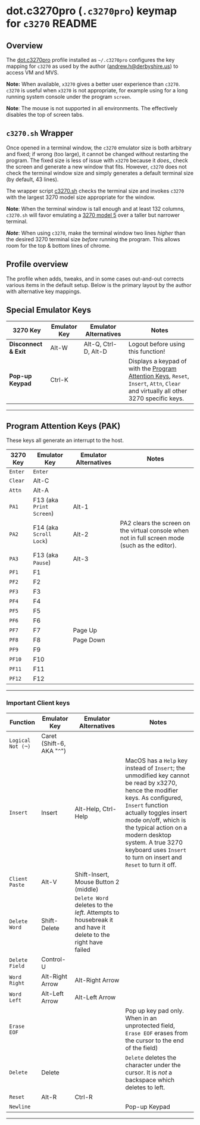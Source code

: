 # dot.c3270pro (`.c3270pro`) keymap for `c3270` README

## Overview

The [dot.c3270pro](dot.c3270pro) profile installed as `~/.c3270pro` configures the key mapping for `c3270` as used by the author (andrew.h@derbyshire.us) to access VM and MVS.

**Note:** When available, `x3270` gives a better user experience than `c3270`.  `c3270` is useful when `x3270` is not appropriate, for example using for a long running system console under the program `screen`.

**Note**: The mouse is not supported in all environments.  The effectively disables the top of screen tabs.

## `c3270.sh` Wrapper

Once opened in a terminal window, the `c3270` emulator size is both arbitrary and fixed; if wrong (too large), it cannot be changed without restarting the program. The fixed size is less of issue with `x3270` because it _does__ check the screen and generate a new window that fits. However, `c3270` does not check the terminal window size and simply generates a default terminal size (by default, 43 lines).

The wrapper script [c3270.sh](c3270.sh) checks the terminal size and invokes `c3270` with the largest 3270 model size appropriate for the window.

**Note**: When the terminal window is tall enough and at least 132 columns, `c3270.sh` will favor emulating a [3270 model 5](README.md#terminal-sizes) over a taller but narrower terminal.

***Note***: When using `c3270`, make the terminal window two lines _higher_ than the desired 3270 terminal size _before_ running the program. This allows room for the top & bottom lines of chrome.

## Profile overview

The profile when adds, tweaks, and in some cases out-and-out corrects various items in the default setup.  Below is the primary layout by the author with alternative key mappings.

## Special Emulator Keys
|	3270 Key	|	Emulator Key	|	Emulator Alternatives	|	Notes	|
|	---------	|	------------	|	---------------------	|	-----	|
|	**Disconnect & Exit**	|	Alt-W	|	Alt-Q, Ctrl-D, Alt-D	|	Logout before using this function!
|	**Pop-up Keypad** |	Ctrl-K ||	Displays a keypad of with the [Program Attention Keys](#program-attention-keys-pak), `Reset`, `Insert`, `Attn`, `Clear` and virtually all other 3270 specific keys.
----

## Program Attention Keys (PAK)

These keys all generate an interrupt to the host.

|	3270 Key	|	Emulator Key	|	Emulator Alternatives	|	Notes	|
|	-----------	|	------------	|	---------------------	|	-----	|
|	`Enter`	|	`Enter`	|
|	`Clear`	|	Alt-C	|
|	`Attn`	|	Alt-A	|
|	`PA1`	|	F13 (aka `Print Screen`)	|	Alt-1	|
|	`PA2`	|	F14 (aka `Scroll Lock`)	|	Alt-2	|	PA2 clears the screen on the virtual console when not in full screen mode (such as the editor).
|	`PA3`	|	F13 (aka `Pause`)	|	Alt-3	|
|	`PF1`	|	F1	|
|	`PF2`	|	F2	|
|	`PF3`	|	F3	|
|	`PF4`	|	F4	|
|	`PF5`	|	F5	|
|	`PF6`	|	F6	|
|	`PF7`	|	F7	|	Page Up 	|
|	`PF8`	|	F8	|	Page Down	|
|	`PF9`	|	F9	|
|	`PF10`	|	F10	|
|	`PF11`	|	F11	|
|	`PF12`	|	F12	|
----

### Important Client keys

|	Function	|	Emulator Key	|	Emulator Alternatives	|	Notes	|
|	-----------	|	------------	|	---------------------	|	-----	|
|	`Logical Not (¬)`	|	Caret (Shift-6, AKA "`^`")	|
|	`Insert`	|	Insert	|	Alt-Help, Ctrl-Help	|	MacOS has a `Help` key instead of `Insert`; the unmodified key cannot be read by x3270, hence the modifier keys. As configured, `Insert` function actually toggles insert mode on/off, which is the typical action on a modern desktop system. A true 3270 keyboard uses `Insert` to turn on insert and `Reset` to turn it off.	|
|	`Client Paste`|	Alt-V	|	Shift-Insert, Mouse Button 2 (middle)	|
|	`Delete Word`	|	Shift-Delete	|	`Delete Word` deletes to the *left*.  Attempts to housebreak it and have it delete to the right have failed	|
|	`Delete Field`	|	Control-U	|
|	`Word Right`	|	Alt-Right Arrow	|	Alt-Right Arrow	|
|	`Word Left`	|	Alt-Left Arrow	|	Alt-Left Arrow	|
|	`Erase EOF`	|	|	|	Pop up key pad only. When in an unprotected field, `Erase EOF` erases from the cursor to the end of the field)	|
|	`Delete`	|	Delete	|	|	`Delete` deletes the character under the cursor.  It is *not* a backspace which deletes to left.|
|	`Reset`	|	Alt-R	|	Ctrl-R	|
|	`Newline`	|		|	|	Pop-up Keypad
----
